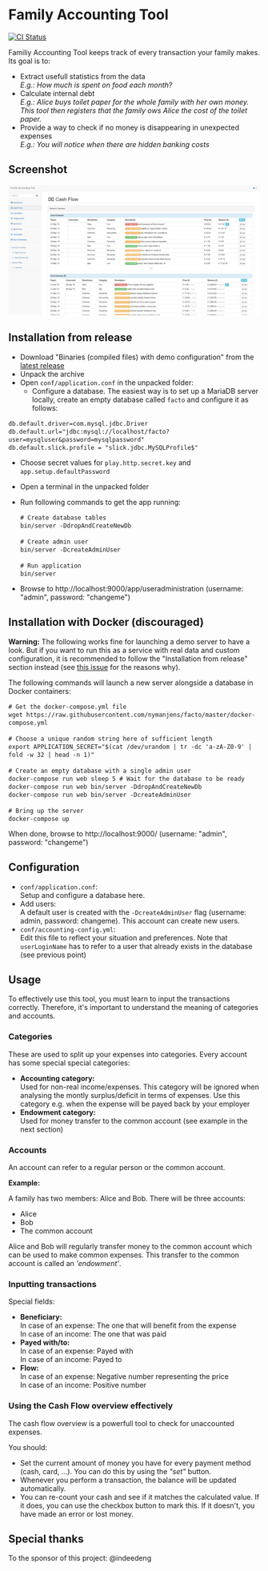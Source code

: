 Family Accounting Tool
======================

[![CI Status](https://github.com/nymanjens/facto/actions/workflows/ci.yml/badge.svg)](https://github.com/nymanjens/facto/actions)

Familiy Accounting Tool keeps track of every transaction your family makes. Its goal is to:

- Extract usefull statistics from the data<br>
  _E.g.: How much is spent on food each month?_
- Calculate internal debt<br>
  _E.g.: Alice buys toilet paper for the whole family with her own money. This tool then registers
  that the family ows Alice the cost of the toilet paper._
- Provide a way to check if no money is disappearing in unexpected expenses<br>
  _E.g.: You will notice when there are hidden banking costs_

## Screenshot

![screenshot](screenshot.png "Screenshot")

## Installation from release

- Download "Binaries (compiled files) with demo configuration" from the [latest
  release](https://github.com/nymanjens/facto/releases)
- Unpack the archive
- Open `conf/application.conf` in the unpacked folder:
  - Configure a database. The easiest way is to set up a MariaDB server locally,
    create an empty database called `facto` and configure it as follows:

```
db.default.driver=com.mysql.jdbc.Driver
db.default.url="jdbc:mysql://localhost/facto?user=mysqluser&password=mysqlpassword"
db.default.slick.profile = "slick.jdbc.MySQLProfile$"
```

  - Choose secret values for `play.http.secret.key` and `app.setup.defaultPassword`

- Open a terminal in the unpacked folder
- Run following commands to get the app running:

    ```
    # Create database tables
    bin/server -DdropAndCreateNewDb

    # Create admin user
    bin/server -DcreateAdminUser

    # Run application
    bin/server
    ```

- Browse to http://localhost:9000/app/useradministration (username: "admin", password: "changeme")

## Installation with Docker (discouraged)

**Warning:** The following works fine for launching a demo server to have a look.
But if you want to run this as a service with real data and custom
configuration, it is recommended to follow the "Installation from release"
section instead (see [this issue](https://github.com/nymanjens/facto/issues/4)
for the reasons why).

The following commands will launch a new server alongside a database in Docker containers:

```
# Get the docker-compose.yml file
wget https://raw.githubusercontent.com/nymanjens/facto/master/docker-compose.yml

# Choose a unique random string here of sufficient length
export APPLICATION_SECRET="$(cat /dev/urandom | tr -dc 'a-zA-Z0-9' | fold -w 32 | head -n 1)"

# Create an empty database with a single admin user
docker-compose run web sleep 5 # Wait for the database to be ready
docker-compose run web bin/server -DdropAndCreateNewDb
docker-compose run web bin/server -DcreateAdminUser

# Bring up the server
docker-compose up
```

When done, browse to http://localhost:9000/ (username: "admin", password: "changeme")

## Configuration
- `conf/application.conf`:<br>
  Setup and configure a database here.
- Add users:<br>
  A default user is created with the `-DcreateAdminUser` flag (username: admin, password:
  changeme). This account can create new users.
- `conf/accounting-config.yml`:<br>
  Edit this file to reflect your situation and preferences. Note that
  `userLoginName` has to refer to a user that already exists in the database
  (see previous point)

## Usage
To effectively use this tool, you must learn to input the transactions correctly. Therefore,
it's important to understand the meaning of categories and accounts.

### Categories
These are used to split up your expenses into categories. Every account has some special
special categories:

- **Accounting category:**<br>
  Used for non-real income/expenses. This category will be ignored when analysing the montly
  surplus/deficit in terms of expenses. Use this category e.g. when the expense will be payed
  back by your employer
- **Endowment category:**<br>
  Used for money transfer to the common account (see example in the next section)

### Accounts
An account can refer to a regular person or the common account.

**Example:**

A family has two members: Alice and Bob. There will be three accounts:

- Alice
- Bob
- The common account

Alice and Bob will regularly transfer money to the common account which can be used to make
common expenses. This transfer to the common account is called an _'endowment'_.

### Inputting transactions
Special fields:

- **Beneficiary:**<br>
  In case of an expense: The one that will benefit from the expense<br>
  In case of an income: The one that was paid
- **Payed with/to:**<br>
  In case of an expense: Payed with<br>
  In case of an income: Payed to
- **Flow:**<br>
  In case of an expense: Negative number representing the price<br>
  In case of an income: Positive number

### Using the Cash Flow overview effectively
The cash flow overview is a powerfull tool to check for unaccounted expenses.

You should:

- Set the current amount of money you have for every payment method (cash, card, ...).
  You can do this by using the _"set"_ button.
- Whenever you perform a transaction, the balance will be updated automatically.
- You can re-count your cash and see if it matches the calculated value.
  If it does, you can use the checkbox button to mark this.
  If it doesn't, you have made an error or lost money.

## Special thanks

To the sponsor of this project: @indeedeng
